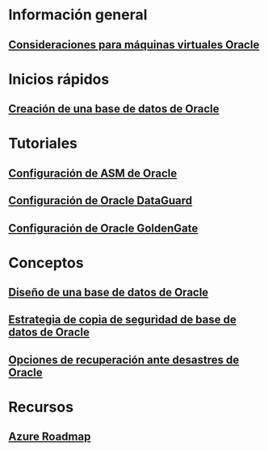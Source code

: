 # Información general
## [Consideraciones para máquinas virtuales Oracle](oracle-considerations.md)
# Inicios rápidos
## [Creación de una base de datos de Oracle](oracle-database-quick-create.md)
# Tutoriales
## [Configuración de ASM de Oracle](configure-oracle-asm.md)
## [Configuración de Oracle DataGuard](configure-oracle-dataguard.md)
## [Configuración de Oracle GoldenGate](configure-oracle-golden-gate.md)
# Conceptos
## [Diseño de una base de datos de Oracle](oracle-design.md)
## [Estrategia de copia de seguridad de base de datos de Oracle](oracle-backup-recovery.md)
## [Opciones de recuperación ante desastres de Oracle](oracle-disaster-recovery.md)
# Recursos
## [Azure Roadmap](https://azure.microsoft.com/roadmap/)

